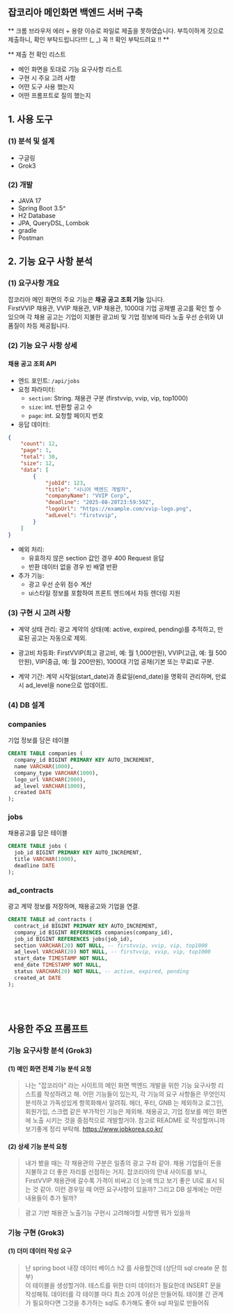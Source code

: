 ## 잡코리아 메인화면 백엔드 서버 구축

** 크롬 브라우저 에러 + 용량 이슈로 파일로 제출을 못하였습니다. 부득이하게 깃으로 제출하니, 확인 부탁드립니다!!!! (\_ \_) 꼭 !! 확인 부탁드려요 !! **

\*\* 제출 전 확인 리스트

- 메인 화면을 토대로 기능 요구사항 리스트
- 구현 시 주요 고려 사항
- 어떤 도구 사용 했는지
- 어떤 프롬프트로 질의 했는지

## 1. 사용 도구

### (1) 분석 및 설계

- 구글링
- Grok3

### (2) 개발

- JAVA 17
- Spring Boot 3.5^
- H2 Database
- JPA, QueryDSL, Lombok
- gradle
- Postman

## 2. 기능 요구 사항 분석

### (1) 요구사항 개요

잡코리아 메인 화면의 주요 기능은 **채공 공고 조회 기능** 입니다.</br>
FirstVVIP 채용관, VVIP 채용관, VIP 채용관, 1000대 기업 공채별 공고를 확인 할 수 있으며 각 채용 공고는 기업이 지불한 광고비 및 기업 정보에 따라 노출 우선 순위와 UI 품질이 차등 제공됩니다.

### (2) 기능 요구 사항 상세

#### 채용 공고 조회 API

- 엔드 포인트: `/api/jobs`
- 요청 파라미터:
  - `section`: String. 채용관 구분 (firstvvip, vvip, vip, top1000)
  - `size`: int. 반환할 공고 수
  - `page`: int. 요청할 페이지 번호
- 응답 데이터:

```JSON
{
    "count": 12,
    "page": 1,
    "total": 30,
    "size": 12,
    "data": [
        {
            "jobId": 123,
            "title": "시니어 백엔드 개발자",
            "companyName": "VVIP Corp",
            "deadline": "2025-08-20T23:59:59Z",
            "logoUrl": "https://example.com/vvip-logo.png",
            "adLevel": "firstvvip",
        }
    ]
}
```

- 예외 처리:
  - 유효하지 않은 section 값인 경우 400 Request 응답
  - 반환 데이터 없을 경우 빈 배열 반환
- 추가 기능:
  - 광고 우선 순위 점수 계산
  - ui스타일 정보를 포함하여 프론트 엔드에서 차등 렌더링 지원

### (3) 구현 시 고려 사항

- 계약 상태 관리: 광고 계약의 상태(예: active, expired, pending)를 추적하고, 만료된 공고는 자동으로 제외.

- 광고비 차등화: FirstVVIP(최고 광고비, 예: 월 1,000만원), VVIP(고급, 예: 월 500만원), VIP(중급, 예: 월 200만원), 1000대 기업 공채(기본 또는 무료)로 구분.

- 계약 기간: 계약 시작일(start_date)과 종료일(end_date)을 명확히 관리하며, 만료 시 ad_level을 none으로 업데이트.

### (4) DB 설계

### companies

기업 정보를 담은 테이블

```sql
CREATE TABLE companies (
  company_id BIGINT PRIMARY KEY AUTO_INCREMENT,
  name VARCHAR(1000),
  company_type VARCHAR(1000),
  logo_url VARCHAR(2000),
  ad_level VARCHAR(1000),
  created DATE
);
```

### jobs

채용공고를 담은 테이블

```sql
CREATE TABLE jobs (
  job_id BIGINT PRIMARY KEY AUTO_INCREMENT,
  title VARCHAR(1000),
  deadline DATE
);
```

### ad_contracts

광고 계약 정보를 저장하며, 채용공고와 기업을 연결.

```sql
CREATE TABLE ad_contracts (
  contract_id BIGINT PRIMARY KEY AUTO_INCREMENT,
  company_id BIGINT REFERENCES companies(company_id),
  job_id BIGINT REFERENCES jobs(job_id),
  section VARCHAR(20) NOT NULL, -- firstvvip, vvip, vip, top1000
  ad_level VARCHAR(20) NOT NULL, -- firstvvip, vvip, vip, top1000
  start_date TIMESTAMP NOT NULL,
  end_date TIMESTAMP NOT NULL,
  status VARCHAR(20) NOT NULL, -- active, expired, pending
  created_at DATE
);
```

</br></br>

## 사용한 주요 프롬프트

### 기능 요구사항 분석 (Grok3)

#### (1) 메인 화면 전체 기능 분석 요청

> 나는 "잡코리아" 라는 사이트의 메인 화면 백엔드 개발을 위한 기능 요구사항 리스트를 작성하려고 해.
> 어떤 기능들이 있는지, 각 기능의 요구 사항들은 무엇인지 분석하고 가독성있게 항목화해서 알려줘.
> 헤더, 푸터, GNB 는 제외하고 로그인, 회원가입, 스크랩 같은 부가적인 기능은 제외해.
> 채용공고, 기업 정보를 메인 화면에 노출 시키는 것을 중점적으로 개발할거야.
> 참고로 README 로 작성할꺼니까 보기좋게 정리 부탁해.
> https://www.jobkorea.co.kr/

#### (2) 상세 기능 분석 요청

> 내가 봤을 때는 각 채용관의 구분은 일종의 광고 구좌 같아. 채용 기업들이 돈을 지불하고 더 좋은 자리를 선점하는 거지. 잡코리아의 안내 사이트를 보니, FirstVVIP 채용관에 갈수록 가격이 비싸고 더 눈에 띄고 보기 좋은 UI로 표시 되는 것 같아. 이런 경우일 때 어떤 요구사항이 있을까? 그리고 DB 설계에는 어떤 내용들이 추가 될까?

> 광고 기반 채용관 노출기능 구현시 고려해야할 사항엔 뭐가 있을까

### 기능 구현 (Grok3)

#### (1) 더미 데이터 작성 요구

> 난 spring boot 내장 데이터 베이스 h2 를 사용할건데
> (상단의 sql create 문 첨부) <br>
> 이 테이블을 생성할거야. 테스트를 위한 더미 데이터가 필요한데 INSERT 문을 작성해줘. 데이터를 각 테이블 마다 최소 20개 이상은 만들어줘. 테이블 간 관계가 필요하다면 그것을 추가하는 sql도 추가해도 좋아
> sql 파일로 만들어줘
